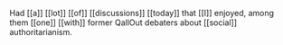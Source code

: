 Had [[a]] [[lot]] [[of]] [[discussions]] [[today]] that [[I]] enjoyed, among them [[one]] [[with]] former QallOut debaters about [[social]] authoritarianism.


